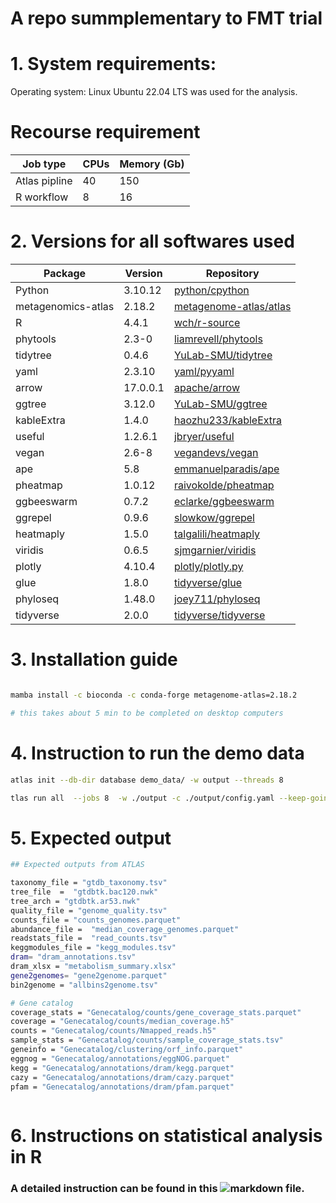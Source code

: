 # A repo summplementary to FMT trial

# 1. System requirements:

Operating system: Linux Ubuntu 22.04 LTS was used for the analysis.


# Recourse requirement


| Job type            | CPUs     | Memory (Gb) |
|--------------------|-------------|------------|
| Atlas pipline	             | 40    | 150 |
| R workflow             | 8    | 16 |

# 2. Versions for all softwares used


| Package            | Version     | Repository |
|--------------------|-------------|------------|
| Python             | 3.10.12     | [python/cpython](https://github.com/python/cpython) |
| metagenomics-atlas | 2.18.2      | [metagenome-atlas/atlas](https://github.com/metagenome-atlas/atlas) |
| R                  | 4.4.1       | [wch/r-source](https://github.com/wch/r-source) |
| phytools           | 2.3-0       | [liamrevell/phytools](https://github.com/liamrevell/phytools) |
| tidytree           | 0.4.6       | [YuLab-SMU/tidytree](https://github.com/YuLab-SMU/tidytree) |
| yaml               | 2.3.10      | [yaml/pyyaml](https://github.com/yaml/pyyaml) |
| arrow              | 17.0.0.1    | [apache/arrow](https://github.com/apache/arrow) |
| ggtree             | 3.12.0      | [YuLab-SMU/ggtree](https://github.com/YuLab-SMU/ggtree) |
| kableExtra         | 1.4.0       | [haozhu233/kableExtra](https://github.com/haozhu233/kableExtra) |
| useful             | 1.2.6.1     | [jbryer/useful](https://github.com/jbryer/useful) |
| vegan              | 2.6-8       | [vegandevs/vegan](https://github.com/vegandevs/vegan) |
| ape                | 5.8         | [emmanuelparadis/ape](https://github.com/emmanuelparadis/ape) |
| pheatmap           | 1.0.12      | [raivokolde/pheatmap](https://github.com/raivokolde/pheatmap) |
| ggbeeswarm         | 0.7.2       | [eclarke/ggbeeswarm](https://github.com/eclarke/ggbeeswarm) |
| ggrepel            | 0.9.6       | [slowkow/ggrepel](https://github.com/slowkow/ggrepel) |
| heatmaply          | 1.5.0       | [talgalili/heatmaply](https://github.com/talgalili/heatmaply) |
| viridis            | 0.6.5       | [sjmgarnier/viridis](https://github.com/sjmgarnier/viridis) |
| plotly             | 4.10.4      | [plotly/plotly.py](https://github.com/plotly/plotly.py) |
| glue               | 1.8.0       | [tidyverse/glue](https://github.com/tidyverse/glue) |
| phyloseq           | 1.48.0      | [joey711/phyloseq](https://github.com/joey711/phyloseq) |
| tidyverse          | 2.0.0       | [tidyverse/tidyverse](https://github.com/tidyverse/tidyverse) |


# 3. Installation guide

```sh

mamba install -c bioconda -c conda-forge metagenome-atlas=2.18.2

# this takes about 5 min to be completed on desktop computers
```

# 4. Instruction to run the demo data

```sh
atlas init --db-dir database demo_data/ -w output --threads 8

tlas run all  --jobs 8  -w ./output -c ./output/config.yaml --keep-going

```

# 5. Expected output

```sh
## Expected outputs from ATLAS

taxonomy_file = "gtdb_taxonomy.tsv"
tree_file  =  "gtdbtk.bac120.nwk"
tree_arch = "gtdbtk.ar53.nwk"
quality_file = "genome_quality.tsv"
counts_file = "counts_genomes.parquet"
abundance_file =  "median_coverage_genomes.parquet"
readstats_file =  "read_counts.tsv"
keggmodules_file = "kegg_modules.tsv"
dram= "dram_annotations.tsv"
dram_xlsx = "metabolism_summary.xlsx"
gene2genomes= "gene2genome.parquet"
bin2genome = "allbins2genome.tsv"

# Gene catalog
coverage_stats = "Genecatalog/counts/gene_coverage_stats.parquet"
coverage = "Genecatalog/counts/median_coverage.h5"
counts = "Genecatalog/counts/Nmapped_reads.h5"
sample_stats = "Genecatalog/counts/sample_coverage_stats.tsv"
geneinfo = "Genecatalog/clustering/orf_info.parquet"
eggnog = "Genecatalog/annotations/eggNOG.parquet"
kegg = "Genecatalog/annotations/dram/kegg.parquet"
cazy = "Genecatalog/annotations/dram/cazy.parquet" 
pfam = "Genecatalog/annotations/dram/pfam.parquet"



```

# 6. Instructions on statistical analysis in R

### A detailed instruction can be found in this ![markdown](https://github.com/farhadm1990/fmt_trial/blob/main/r_FMT.rmd) file. 